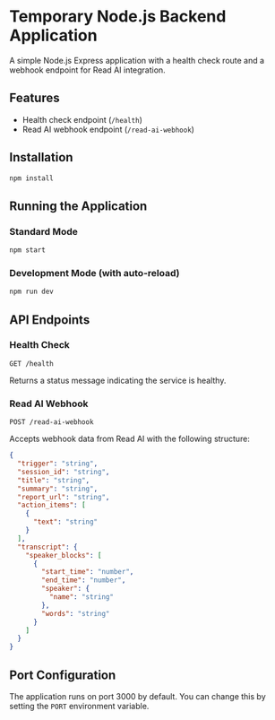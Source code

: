 # Temporary Node.js Backend Application

A simple Node.js Express application with a health check route and a webhook endpoint for Read AI integration.

## Features

- Health check endpoint (`/health`)
- Read AI webhook endpoint (`/read-ai-webhook`)

## Installation

```bash
npm install
```

## Running the Application

### Standard Mode

```bash
npm start
```

### Development Mode (with auto-reload)

```bash
npm run dev
```

## API Endpoints

### Health Check

```
GET /health
```

Returns a status message indicating the service is healthy.

### Read AI Webhook

```
POST /read-ai-webhook
```

Accepts webhook data from Read AI with the following structure:

```json
{
  "trigger": "string",
  "session_id": "string",
  "title": "string",
  "summary": "string",
  "report_url": "string",
  "action_items": [
    {
      "text": "string"
    }
  ],
  "transcript": {
    "speaker_blocks": [
      {
        "start_time": "number",
        "end_time": "number",
        "speaker": {
          "name": "string"
        },
        "words": "string"
      }
    ]
  }
}
```

## Port Configuration

The application runs on port 3000 by default. You can change this by setting the `PORT` environment variable.
